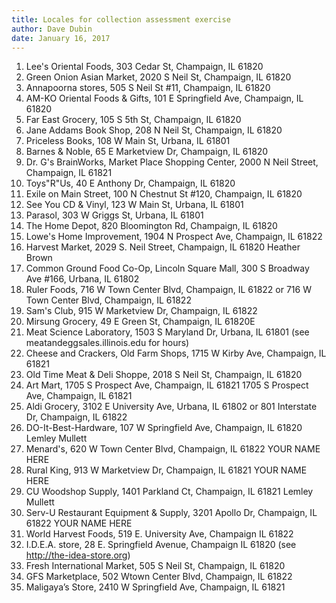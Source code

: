 ```yaml
---
title: Locales for collection assessment exercise
author: Dave Dubin
date: January 16, 2017
---
```


1. Lee's Oriental Foods, 303 Cedar St, Champaign, IL 61820
2. Green Onion Asian Market, 2020 S Neil St, Champaign, IL 61820
3. Annapoorna stores, 505 S Neil St #11, Champaign, IL 61820
4. AM-KO Oriental Foods & Gifts, 101 E Springfield Ave, Champaign, IL 61820
5. Far East Grocery, 105 S 5th St, Champaign, IL 61820
6. Jane Addams Book Shop, 208 N Neil St, Champaign, IL 61820
7. Priceless Books, 108 W Main St, Urbana, IL 61801
8. Barnes & Noble, 65 E Marketview Dr, Champaign, IL 61820
9. Dr. G's BrainWorks, Market Place Shopping Center, 2000 N Neil Street, Champaign, IL 61821
10. Toys"R"Us, 40 E Anthony Dr, Champaign, IL 61820
11. Exile on Main Street, 100 N Chestnut St #120, Champaign, IL 61820
12. See You CD & Vinyl, 123 W Main St, Urbana, IL 61801
13. Parasol, 303 W Griggs St, Urbana, IL 61801
14. The Home Depot, 820 Bloomington Rd, Champaign, IL 61820
15. Lowe's Home Improvement, 1904 N Prospect Ave, Champaign, IL 61822
16. Harvest Market, 2029 S. Neil Street, Champaign, IL 61820 Heather Brown
17. Common Ground Food Co-Op, Lincoln Square Mall, 300 S Broadway Ave #166, Urbana, IL 61802
18. Ruler Foods, 716 W Town Center Blvd, Champaign, IL 61822 or 716 W Town Center Blvd, Champaign, IL 61822
19. Sam's Club, 915 W Marketview Dr, Champaign, IL 61822
20. Mirsung Grocery, 49 E Green St, Champaign, IL 61820E
21. Meat Science Laboratory, 1503 S Maryland Dr, Urbana, IL 61801 (see meatandeggsales.illinois.edu for hours)
22. Cheese and Crackers, Old Farm Shops, 1715 W Kirby Ave, Champaign, IL 61821
23. Old Time Meat & Deli Shoppe, 2018 S Neil St, Champaign, IL 61820
24. Art Mart, 1705 S Prospect Ave, Champaign, IL 61821 1705 S Prospect Ave, Champaign, IL 61821
25. Aldi Grocery, 3102 E University Ave, Urbana, IL 61802 or 801 Interstate Dr, Champaign, IL 61822
26. DO-It-Best-Hardware, 107 W Springfield Ave, Champaign, IL 61820 Lemley Mullett
27. Menard's, 620 W Town Center Blvd, Champaign, IL 61822 YOUR NAME HERE
28. Rural King, 913 W Marketview Dr, Champaign, IL 61821 YOUR NAME HERE
29. CU Woodshop Supply, 1401 Parkland Ct, Champaign, IL 61821  Lemley Mullett
30. Serv-U Restaurant Equipment & Supply, 3201 Apollo Dr, Champaign, IL 61822 YOUR NAME HERE
31. World Harvest Foods, 519 E. University Ave, Champaign IL 61822
32. I.D.E.A. store, 28 E. Springfield Avenue, Champaign IL 61820 (see http://the-idea-store.org)
33. Fresh International Market, 505 S Neil St, Champaign, IL 61820
34. GFS Marketplace, 502 Wtown Center Blvd, Champaign, IL 61822
35. Maligaya’s Store, 2410 W Springfield Ave, Champaign, IL 61821
